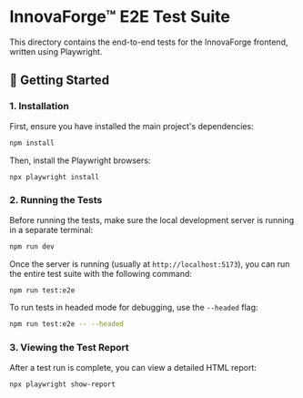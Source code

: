 # InnovaForge™ E2E Test Suite

This directory contains the end-to-end tests for the InnovaForge frontend, written using Playwright.

## 🚀 Getting Started

### 1. Installation

First, ensure you have installed the main project's dependencies:

```bash
npm install
```

Then, install the Playwright browsers:

```bash
npx playwright install
```

### 2. Running the Tests

Before running the tests, make sure the local development server is running in a separate terminal:

```bash
npm run dev
```

Once the server is running (usually at `http://localhost:5173`), you can run the entire test suite with the following command:

```bash
npm run test:e2e
```

To run tests in headed mode for debugging, use the `--headed` flag:

```bash
npm run test:e2e -- --headed
```

### 3. Viewing the Test Report

After a test run is complete, you can view a detailed HTML report:

```bash
npx playwright show-report
```